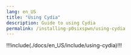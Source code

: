 ```yaml
---
lang: en_US
title: "Using Cydia"
description: Guide to using Cydia
permalink: /installing-p0sixspwn/using-cydia
---
```


!!!include(./docs/en_US/include/using-cydia)!!!